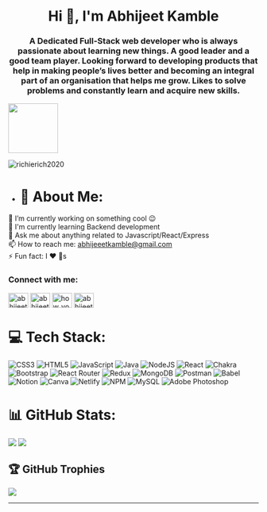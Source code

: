 <h1 align="center">Hi 👋, I'm Abhijeet Kamble</h1>
<h3 align="center">A Dedicated Full-Stack web developer who is always passionate about learning new things. A good leader and a good team player. Looking forward to developing products that help in making people’s lives better and becoming an integral part of an organisation that helps me grow. Likes to solve problems and constantly learn and acquire new skills.</h3>
<img src="https://drive.google.com/file/d/1h0gPH1lCUaONE1HPQV15uqBP__oIRYfv/view?usp=sharing" alt="" height="100px">

<p align="left"> <img src="https://komarev.com/ghpvc/?username=richierich2020&label=Profile%20views&color=0e75b6&style=flat" alt="richierich2020" /> </p>


- # 💫 About Me:
🔭  I’m currently working on something cool 😉<br>🌱  I'm currently learning Backend development<br>💬  Ask me about anything related to Javascript/React/Express<br>📫  How to reach me: abhijeeetkamble@gmail.com<br>⚡  Fun fact: I ❤️ 🐶s 

<h3 align="left">Connect with me:</h3>
<p align="left">
<a href="https://linkedin.com/in/abhijeet kamble" target="blank"><img align="center" src="https://raw.githubusercontent.com/rahuldkjain/github-profile-readme-generator/master/src/images/icons/Social/linked-in-alt.svg" alt="abhijeet kamble" height="30" width="40" /></a>
<a href="https://fb.com/abhijeet kamble" target="blank"><img align="center" src="https://raw.githubusercontent.com/rahuldkjain/github-profile-readme-generator/master/src/images/icons/Social/facebook.svg" alt="abhijeet kamble" height="30" width="40" /></a>
<a href="https://instagram.com/how_you_doin_0" target="blank"><img align="center" src="https://raw.githubusercontent.com/rahuldkjain/github-profile-readme-generator/master/src/images/icons/Social/instagram.svg" alt="how_you_doin_0" height="30" width="40" /></a>
<a href="https://www.leetcode.com/abhijeetkamble9cd" target="blank"><img align="center" src="https://raw.githubusercontent.com/rahuldkjain/github-profile-readme-generator/master/src/images/icons/Social/leet-code.svg" alt="abhijeetkamble9cd" height="30" width="40" /></a>
</p>

# 💻 Tech Stack:
![CSS3](https://img.shields.io/badge/css3-%231572B6.svg?style=for-the-badge&logo=css3&logoColor=white) ![HTML5](https://img.shields.io/badge/html5-%23E34F26.svg?style=for-the-badge&logo=html5&logoColor=white) ![JavaScript](https://img.shields.io/badge/javascript-%23323330.svg?style=for-the-badge&logo=javascript&logoColor=%23F7DF1E) ![Java](https://img.shields.io/badge/java-%23ED8B00.svg?style=for-the-badge&logo=java&logoColor=white) ![NodeJS](https://img.shields.io/badge/node.js-6DA55F?style=for-the-badge&logo=node.js&logoColor=white) ![React](https://img.shields.io/badge/react-%2320232a.svg?style=for-the-badge&logo=react&logoColor=%2361DAFB) ![Chakra](https://img.shields.io/badge/chakra-%234ED1C5.svg?style=for-the-badge&logo=chakraui&logoColor=white) ![Bootstrap](https://img.shields.io/badge/bootstrap-%23563D7C.svg?style=for-the-badge&logo=bootstrap&logoColor=white) ![React Router](https://img.shields.io/badge/React_Router-CA4245?style=for-the-badge&logo=react-router&logoColor=white) ![Redux](https://img.shields.io/badge/redux-%23593d88.svg?style=for-the-badge&logo=redux&logoColor=white) ![MongoDB](https://img.shields.io/badge/MongoDB-%234ea94b.svg?style=for-the-badge&logo=mongodb&logoColor=white) ![Postman](https://img.shields.io/badge/Postman-FF6C37?style=for-the-badge&logo=postman&logoColor=white) ![Babel](https://img.shields.io/badge/Babel-F9DC3e?style=for-the-badge&logo=babel&logoColor=black) ![Notion](https://img.shields.io/badge/Notion-%23000000.svg?style=for-the-badge&logo=notion&logoColor=white) ![Canva](https://img.shields.io/badge/Canva-%2300C4CC.svg?style=for-the-badge&logo=Canva&logoColor=white) ![Netlify](https://img.shields.io/badge/netlify-%23000000.svg?style=for-the-badge&logo=netlify&logoColor=#00C7B7) ![NPM](https://img.shields.io/badge/NPM-%23000000.svg?style=for-the-badge&logo=npm&logoColor=white) ![MySQL](https://img.shields.io/badge/mysql-%2300f.svg?style=for-the-badge&logo=mysql&logoColor=white) ![Adobe Photoshop](https://img.shields.io/badge/adobephotoshop-%2331A8FF.svg?style=for-the-badge&logo=adobephotoshop&logoColor=white)
# 📊 GitHub Stats:
![](https://github-readme-stats.vercel.app/api?username=RichieRich2020&theme=dark&hide_border=false&include_all_commits=false&count_private=false)    ![](https://github-readme-streak-stats.herokuapp.com/?user=RichieRich2020&theme=dark&hide_border=false)<br>

## 🏆 GitHub Trophies
![](https://github-profile-trophy.vercel.app/?username=RichieRich2020&theme=onestar&no-frame=true&no-bg=true&margin-w=4)


---


<!-- Proudly created with GPRM ( https://gprm.itsvg.in ) -->




